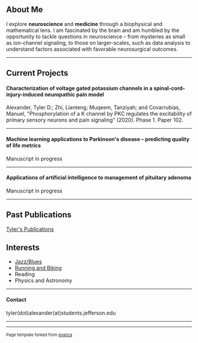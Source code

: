 ## About Me

I explore **neuroscience** and **medicine** through a biophysical and mathematical lens. I am fascinated by the brain and am humbled by the opportunity to tackle questions in neuroscience – from mysteries as small as ion-channel signaling, to those on larger-scales, such as data analysis to understand factors associated with favorable neurosurgical outcomes.

---

## Current Projects

#### Characterization of voltage gated potassium channels in a spinal-cord-injury-induced neuropathic pain model
Alexander, Tyler D.; Zhi, Lianteng; Muqeem, Tanziyah; and Covarrubias, Manuel, "Phosphorylation of a K channel by PKC regulates the excitability of primary sensory neurons and pain signaling" (2020). Phase 1. Paper 102.

---
#### Machine learning applications to Parkinson's disease – predicting quality of life metrics
Manuscript in progress

---
#### Applications of artificial intelligence to management of pituitary adenoma
Manuscript in progress

---

## Past Publications
[Tyler's Publications](https://scholar.google.com/citations?user=kLU6xeAAAAAJ&hl=en&oi=sra)


## Interests

- [Jazz/Blues](https://open.spotify.com/track/0T4KV1pj8as2xvdHZAP5ae?si=XwR9USJ1RX28SqNbbyshgg)
- [Running and Biking](https://www.strava.com/athletes/42440063)
- Reading
- Physics and Astronomy


---
#### Contact
tyler(dot)alexander(at)students.jefferson.edu

---
---
<p style="font-size:11px">Page template forked from <a href="https://github.com/evanca/quick-portfolio">evanca</a></p>
<!-- Remove above link if you don't want to attibute -->
